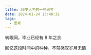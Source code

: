 ```yaml
---
title: 30岁人生的一些思考
date: 2024-01-24 13:48:32
tags:
  - 思考
---
```


转眼间，毕业已经有 8 年之余

回忆这段时间中的种种，不禁感叹岁月无情
